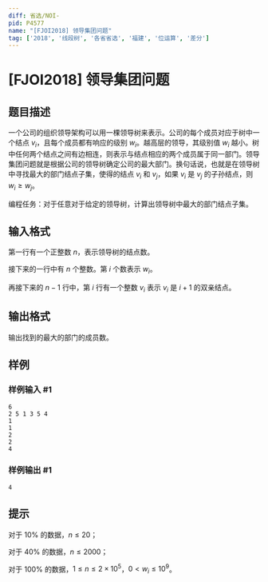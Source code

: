 ```yaml
---
diff: 省选/NOI-
pid: P4577
name: "[FJOI2018] 领导集团问题"
tag: ['2018', '线段树', '各省省选', '福建', '位运算', '差分']
---
```

# [FJOI2018] 领导集团问题
## 题目描述

一个公司的组织领导架构可以用一棵领导树来表示。公司的每个成员对应于树中一个结点 $v_i$，且每个成员都有响应的级别 $w_i$。越高层的领导，其级别值 $w_i$ 越小。树中任何两个结点之间有边相连，则表示与结点相应的两个成员属于同一部门。领导集团问题就是根据公司的领导树确定公司的最大部门。换句话说，也就是在领导树中寻找最大的部门结点子集，使得的结点 $v_i$ 和 $v_j$，如果 $v_i$ 是 $v_j$ 的子孙结点，则 $w_i \ge w_j$。

编程任务：对于任意对于给定的领导树，计算出领导树中最大的部门结点子集。

## 输入格式

第一行有一个正整数 $n$，表示领导树的结点数。

接下来的一行中有 $n$ 个整数。第 $i$ 个数表示 $w_i$。

再接下来的 $n-1$ 行中，第 $i$ 行有一个整数 $v_i$ 表示 $v_i$ 是 $i+1$ 的双亲结点。
## 输出格式

输出找到的最大的部门的成员数。
## 样例

### 样例输入 #1
```
6
2 5 1 3 5 4
1
1
2
2
4
```
### 样例输出 #1
```
4
```
## 提示

对于 $10\%$ 的数据，$n\le 20$；

对于 $40\%$ 的数据，$n\le 2000$；

对于 $100\%$ 的数据，$1\le n\le 2\times 10 ^ 5$，$0 < w_i \le 10 ^ 9$。
